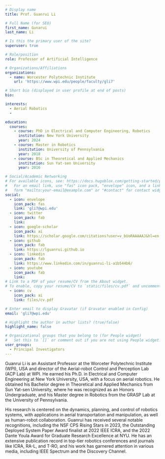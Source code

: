 ```yaml
---
# Display name
title: Prof. Guanrui Li

# Full Name (for SEO)
first_name: Gunarui
last_name: Li

# Is this the primary user of the site?
superuser: true

# Role/position
role: Professor of Artificial Intelligence

# Organizations/Affiliations
organizations:
  - name: Worcester Polytechnic Institute
    url: 'https://www.wpi.edu/people/faculty/gli7'

# Short bio (displayed in user profile at end of posts)
bio: 

interests:
  - Aerial Robotics
  - 

education:
  courses:
    - course: PhD in Electrical and Computer Engineering, Robotics
      institution: New York University
      year: 2024
    - course: Master in Robotics
      institution: University of Pennsylvania
      year: 2018
    - course: BSc in Theoretical and Applied Mechanics
      institution: Sun Yat-sen University
      year: 2016

# Social/Academic Networking
# For available icons, see: https://docs.hugoblox.com/getting-started/page-builder/#icons
#   For an email link, use "fas" icon pack, "envelope" icon, and a link in the
#   form "mailto:your-email@example.com" or "#contact" for contact widget.
social:
  - icon: envelope
    icon_pack: fas
    link: 'gli7@wpi.edu'
  - icon: twitter
    icon_pack: fab
    link: 
  - icon: google-scholar
    icon_pack: ai
    link: https://scholar.google.com/citations?user=v_bUoRAAAAAJ&hl=en
  - icon: github
    icon_pack: fab
    link: https://lguanrui.github.io 
  - icon: linkedin
    icon_pack: fab
    link: https://www.linkedin.com/in/guanrui-li-a1b544b6/
  - icon: youtube
    icon_pack: fab
    link: 
# Link to a PDF of your resume/CV from the About widget.
# To enable, copy your resume/CV to `static/files/cv.pdf` and uncomment the lines below.
  - icon: cv
    icon_pack: ai
    link: files/cv.pdf

# Enter email to display Gravatar (if Gravatar enabled in Config)
email: 'gli7@wpi.edu'

# Highlight the author in author lists? (true/false)
highlight_name: false

# Organizational groups that you belong to (for People widget)
#   Set this to `[]` or comment out if you are not using People widget.
user_groups:
  - Principal Investigators
---
```

Guanrui Li is an Assistant Professor at the Worceter Polytechnic Institute (WPI), USA and director of the Aerial-robot Control and Perception Lab (ACP Lab) at WPI. He earned his Ph.D. in Electrical and Computer Engineering at New York University, USA, with a focus on aerial robotics. He obtained his Bachelor degree in Theoretical and Applied Mechanics from Sun Yat-sen University, where he was recognized as an Honors Undergraduate, and his Master degree in Robotics from the GRASP Lab at the University of Pennsylvania. 

His research is centered on the dynamics, planning, and control of robotics systems, with applications in aerial transportation and manipulation, as well as human-robot collaboration. Guanrui has received several notable recognitions, including the NSF CPS Rising Stars in 2023, the Outstanding Deployed System Paper Award finalist at 2022 IEEE ICRA, and the 2022 Dante Youla Award for Graduate Research Excellence at NYU. He has an extensive publication record in top-tier robotics conferences and journals like ICRA, RA-L, and T-RO, and his work has garnered attention in various media, including IEEE Spectrum and the Discovery Channel.
